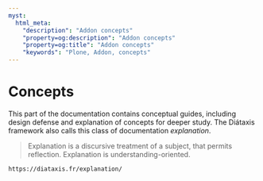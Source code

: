 ```yaml
---
myst:
  html_meta:
    "description": "Addon concepts"
    "property=og:description": "Addon concepts"
    "property=og:title": "Addon concepts"
    "keywords": "Plone, Addon, concepts"
---
```


# Concepts

This part of the documentation contains conceptual guides, including design defense and explanation of concepts for deeper study.
The Diátaxis framework also calls this class of documentation _explanation_.

> Explanation is a discursive treatment of a subject, that permits reflection.
> Explanation is understanding-oriented.

```{seealso}
https://diataxis.fr/explanation/
```
